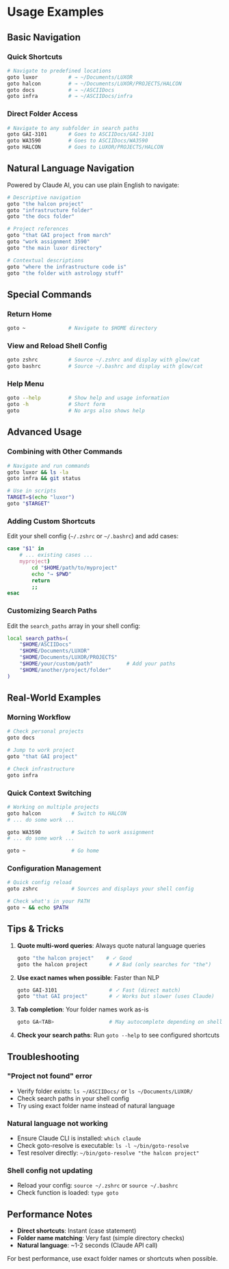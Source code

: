 # Usage Examples

## Basic Navigation

### Quick Shortcuts
```bash
# Navigate to predefined locations
goto luxor          # → ~/Documents/LUXOR
goto halcon         # → ~/Documents/LUXOR/PROJECTS/HALCON
goto docs           # → ~/ASCIIDocs
goto infra          # → ~/ASCIIDocs/infra
```

### Direct Folder Access
```bash
# Navigate to any subfolder in search paths
goto GAI-3101       # Goes to ASCIIDocs/GAI-3101
goto WA3590         # Goes to ASCIIDocs/WA3590
goto HALCON         # Goes to LUXOR/PROJECTS/HALCON
```

## Natural Language Navigation

Powered by Claude AI, you can use plain English to navigate:

```bash
# Descriptive navigation
goto "the halcon project"
goto "infrastructure folder"
goto "the docs folder"

# Project references
goto "that GAI project from march"
goto "work assignment 3590"
goto "the main luxor directory"

# Contextual descriptions
goto "where the infrastructure code is"
goto "the folder with astrology stuff"
```

## Special Commands

### Return Home
```bash
goto ~              # Navigate to $HOME directory
```

### View and Reload Shell Config
```bash
goto zshrc          # Source ~/.zshrc and display with glow/cat
goto bashrc         # Source ~/.bashrc and display with glow/cat
```

### Help Menu
```bash
goto --help         # Show help and usage information
goto -h             # Short form
goto                # No args also shows help
```

## Advanced Usage

### Combining with Other Commands
```bash
# Navigate and run commands
goto luxor && ls -la
goto infra && git status

# Use in scripts
TARGET=$(echo "luxor")
goto "$TARGET"
```

### Adding Custom Shortcuts

Edit your shell config (`~/.zshrc` or `~/.bashrc`) and add cases:

```bash
case "$1" in
    # ... existing cases ...
    myproject)
        cd "$HOME/path/to/myproject"
        echo "→ $PWD"
        return
        ;;
esac
```

### Customizing Search Paths

Edit the `search_paths` array in your shell config:

```bash
local search_paths=(
    "$HOME/ASCIIDocs"
    "$HOME/Documents/LUXOR"
    "$HOME/Documents/LUXOR/PROJECTS"
    "$HOME/your/custom/path"           # Add your paths
    "$HOME/another/project/folder"
)
```

## Real-World Examples

### Morning Workflow
```bash
# Check personal projects
goto docs

# Jump to work project
goto "that GAI project"

# Check infrastructure
goto infra
```

### Quick Context Switching
```bash
# Working on multiple projects
goto halcon          # Switch to HALCON
# ... do some work ...

goto WA3590          # Switch to work assignment
# ... do some work ...

goto ~               # Go home
```

### Configuration Management
```bash
# Quick config reload
goto zshrc           # Sources and displays your shell config

# Check what's in your PATH
goto ~ && echo $PATH
```

## Tips & Tricks

1. **Quote multi-word queries**: Always quote natural language queries
   ```bash
   goto "the halcon project"    # ✓ Good
   goto the halcon project       # ✗ Bad (only searches for "the")
   ```

2. **Use exact names when possible**: Faster than NLP
   ```bash
   goto GAI-3101                 # ✓ Fast (direct match)
   goto "that GAI project"       # ✓ Works but slower (uses Claude)
   ```

3. **Tab completion**: Your folder names work as-is
   ```bash
   goto GA<TAB>                  # May autocomplete depending on shell
   ```

4. **Check your search paths**: Run `goto --help` to see configured shortcuts

## Troubleshooting

### "Project not found" error
- Verify folder exists: `ls ~/ASCIIDocs/` or `ls ~/Documents/LUXOR/`
- Check search paths in your shell config
- Try using exact folder name instead of natural language

### Natural language not working
- Ensure Claude CLI is installed: `which claude`
- Check goto-resolve is executable: `ls -l ~/bin/goto-resolve`
- Test resolver directly: `~/bin/goto-resolve "the halcon project"`

### Shell config not updating
- Reload your config: `source ~/.zshrc` or `source ~/.bashrc`
- Check function is loaded: `type goto`

## Performance Notes

- **Direct shortcuts**: Instant (case statement)
- **Folder name matching**: Very fast (simple directory checks)
- **Natural language**: ~1-2 seconds (Claude API call)

For best performance, use exact folder names or shortcuts when possible.
